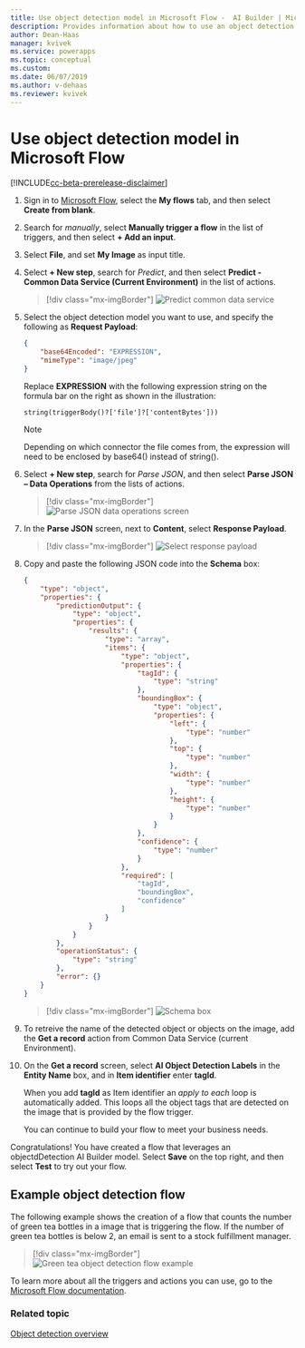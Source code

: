 ```yaml
---
title: Use object detection model in Microsoft Flow -  AI Builder | Microsoft Docs
description: Provides information about how to use an object detection model in Microsoft Flow
author: Dean-Haas
manager: kvivek
ms.service: powerapps
ms.topic: conceptual
ms.custom: 
ms.date: 06/07/2019
ms.author: v-dehaas
ms.reviewer: kvivek
---
```


# Use object detection model in Microsoft Flow


[!INCLUDE[cc-beta-prerelease-disclaimer](./includes/cc-beta-prerelease-disclaimer.md)]

1. Sign in to [Microsoft Flow](https://flow.microsoft.com/), select the **My flows** tab, and then select **Create from blank**.
1. Search for *manually*, select **Manually trigger a flow** in the list of triggers, and then select **+ Add an input**.
5. Select **File**, and set **My Image** as input title.
4. Select **+ New step**, search for *Predict*, and then select **Predict - Common Data Service (Current Environment)** in the list of actions.

    > [!div class="mx-imgBorder"]
    > ![Predict common data service](media/predict-CDS.png "Predict common data service screen")

8. Select the object detection model you want to use, and specify the following as **Request Payload**: 

    ```json
    {
        "base64Encoded": "EXPRESSION",
        "mimeType": "image/jpeg"
    }
    ```

    Replace **EXPRESSION** with the following expression string on the formula bar on the right as shown in the illustration:

    `string(triggerBody()?['file']?['contentBytes']))`
    
     > [!NOTE] 
     > Depending on which connector the file comes from, the expression will need to be enclosed by base64() instead of string().

5. Select **+ New step**, search for *Parse JSON*, and then select **Parse JSON – Data Operations** from the lists of actions.

    > [!div class="mx-imgBorder"]
    > ![Parse JSON data operations screen](media/parse-json-data-operations.png "Parse JSON data operations screen")
    
11.	In the **Parse JSON** screen, next to **Content**, select **Response Payload**.

    > [!div class="mx-imgBorder"]
    > ![Select response payload](media/response-payload.png)
 
12. Copy and paste the following JSON code into the **Schema** box: 

    ```JSON
    {
        "type": "object",
        "properties": {
            "predictionOutput": {
                "type": "object",
                "properties": {
                    "results": {
                        "type": "array",
                        "items": {
                            "type": "object",
                            "properties": {
                                "tagId": {
                                    "type": "string"
                                },
                                "boundingBox": {
                                    "type": "object",
                                    "properties": {
                                        "left": {
                                            "type": "number"
                                        },
                                        "top": {
                                            "type": "number"
                                        },
                                        "width": {
                                            "type": "number"
                                        },
                                        "height": {
                                            "type": "number"
                                        }
                                    }
                                },
                                "confidence": {
                                    "type": "number"
                                }
                            },
                            "required": [
                                "tagId",
                                "boundingBox",
                                "confidence"
                            ]
                        }
                    }
                }
            },
            "operationStatus": {
                "type": "string"
            },
            "error": {}
        }
    }
    ```
 
    > [!div class="mx-imgBorder"]
    > ![Schema box](media/schema.png "Schema box")

13. To retreive the name of the detected object or objects on the image, add the **Get a record** action from Common Data Service (current Environment). 

14. On the **Get a record** screen, select **AI Object Detection Labels** in the **Entity Name** box, and in **Item identifier** enter **tagId**. 

    When you add **tagId** as Item identifier an *apply to each* loop is automatically added. This loops all the object tags that are detected on the image that is provided by the flow trigger. 

    You can continue to build your flow to meet your business needs. 
    
Congratulations! You have created a flow that leverages an objectdDetection AI Builder model. Select **Save** on the top right, and then select **Test** to try out your flow. 

## Example object detection flow

The following example shows the creation of a flow that counts the number of green tea bottles in a image that is triggering the flow. If the number of green tea bottles is below 2, an email is sent to a stock fulfillment manager.

> [!div class="mx-imgBorder"]
> ![Green tea object detection flow example](media/green-tea-example.png "Example of an object detection flow")


<!--from editor: check the following link; it opens a 404 page for me. -->


To learn more about all the triggers and actions you can use, go to the [Microsoft Flow documentation](/flow/getting-started).
 

### Related topic
[Object detection overview](object-detection-overview.md)
